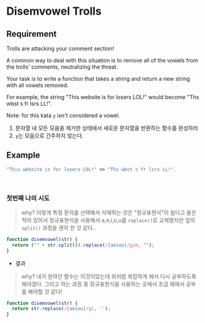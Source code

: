 # Disemvowel Trolls

## Requirement

<p>Trolls are attacking your comment section!

A common way to deal with this situation is to remove all of the vowels from the trolls' comments, neutralizing the threat.

Your task is to write a function that takes a string and return a new string with all vowels removed.

For example, the string "This website is for losers LOL!" would become "Ths wbst s fr lsrs LL!".

Note: for this kata `y` isn't considered a vowel.</p>

  1. 문자열 내 모든 모음을 제거한 상태에서 새로운 문자열을 반환하는 함수를 완성하라
  2. `y`는 모음으로 간주하지 않는다.

## Example

```js
"This website is for losers LOL!" => "Ths wbst s fr lsrs LL!".
```

<br>

### 첫번째 나의 시도

> why? 이렇게 특정 문자를 선택해서 삭제하는 것은 "정규표현식"이 쉽다고 들은 적이 있어서 정규표현식을 사용해서 a,e,i,o,u를 `replace()`로 교체했지만 앞의 `split()` 과정을 괜히 한 것 같다..

```js
function disemvowel(str) {
  return ("" + str.split()).replace(/[aeiou]/gim, "");
}
```
- 결과

> why? 내가 원하던 함수는 이것이었는데 위처럼 복잡하게 해서 다시 공부하도록 해야겠다. 그리고 하는 과정 중 정규표현식을 사용하는 곳에서 조금 헤매서 공부를 해야할 것 같다!

```js
function disemvowel(str) {
  return str.replace(/[aeiou]/gi, '');
}
```
